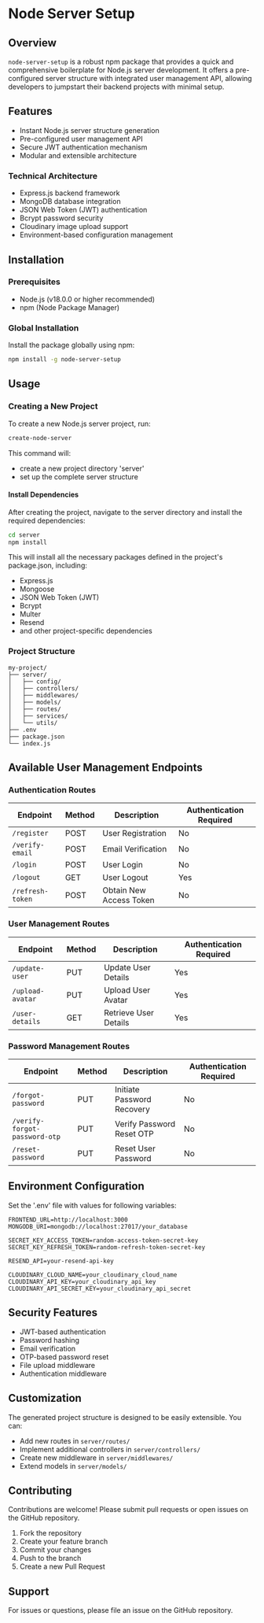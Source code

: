 # Node Server Setup

## Overview

`node-server-setup` is a robust npm package that provides a quick and comprehensive boilerplate for Node.js server development. It offers a pre-configured server structure with integrated user management API, allowing developers to jumpstart their backend projects with minimal setup.

## Features

- Instant Node.js server structure generation
- Pre-configured user management API 
- Secure JWT authentication mechanism
- Modular and extensible architecture

### Technical Architecture
- Express.js backend framework
- MongoDB database integration
- JSON Web Token (JWT) authentication
- Bcrypt password security
- Cloudinary image upload support
- Environment-based configuration management


## Installation

### Prerequisites

- Node.js (v18.0.0 or higher recommended)
- npm (Node Package Manager)

### Global Installation
Install the package globally using npm:

```bash
npm install -g node-server-setup
```

## Usage

### Creating a New Project

To create a new Node.js server project, run:

```bash
create-node-server
```

This command will:
- create a new project directory 'server'
- set up the complete server structure

#### Install Dependencies

After creating the project, navigate to the server directory and install the required dependencies:

```bash
cd server
npm install
```

This will install all the necessary packages defined in the project's package.json, including:

- Express.js
- Mongoose
- JSON Web Token (JWT)
- Bcrypt
- Multer
- Resend
- and other project-specific dependencies

### Project Structure

```
my-project/
├── server/
│   ├── config/
│   ├── controllers/
│   ├── middlewares/
│   ├── models/
│   ├── routes/
│   ├── services/
│   └── utils/
├── .env
├── package.json
└── index.js
```

## Available User Management Endpoints

### Authentication Routes

| Endpoint                   | Method | Description                    | Authentication Required |
|----------------------------|--------|--------------------------------|-------------------------|
| `/register`                | POST   | User Registration              | No                      |
| `/verify-email`            | POST   | Email Verification             | No                      |
| `/login`                   | POST   | User Login                     | No                      |
| `/logout`                  | GET    | User Logout                    | Yes                     |
| `/refresh-token`           | POST   | Obtain New Access Token        | No                      |

### User Management Routes

| Endpoint                   | Method | Description                    | Authentication Required |
|----------------------------|--------|--------------------------------|-------------------------|
| `/update-user`             | PUT    | Update User Details            | Yes                     |
| `/upload-avatar`           | PUT    | Upload User Avatar             | Yes                     |
| `/user-details`            | GET    | Retrieve User Details          | Yes                     |

### Password Management Routes

| Endpoint                   | Method | Description                    | Authentication Required |
|----------------------------|--------|--------------------------------|-------------------------|
| `/forgot-password`         | PUT    | Initiate Password Recovery     | No                      |
| `/verify-forgot-password-otp` | PUT | Verify Password Reset OTP      | No                      |
| `/reset-password`          | PUT    | Reset User Password            | No                      |

## Environment Configuration

Set the '.env' file with values for following variables:

```
FRONTEND_URL=http://localhost:3000
MONGODB_URI=mongodb://localhost:27017/your_database

SECRET_KEY_ACCESS_TOKEN=random-access-token-secret-key
SECRET_KEY_REFRESH_TOKEN=random-refresh-token-secret-key

RESEND_API=your-resend-api-key

CLOUDINARY_CLOUD_NAME=your_cloudinary_cloud_name
CLOUDINARY_API_KEY=your_cloudinary_api_key
CLOUDINARY_API_SECRET_KEY=your_cloudinary_api_secret

```

## Security Features

- JWT-based authentication
- Password hashing
- Email verification
- OTP-based password reset
- File upload middleware
- Authentication middleware

## Customization

The generated project structure is designed to be easily extensible. You can:
- Add new routes in `server/routes/`
- Implement additional controllers in `server/controllers/`
- Create new middleware in `server/middlewares/`
- Extend models in `server/models/`

## Contributing

Contributions are welcome! Please submit pull requests or open issues on the GitHub repository.

1. Fork the repository
2. Create your feature branch
3. Commit your changes
4. Push to the branch
5. Create a new Pull Request

## Support

For issues or questions, please file an issue on the GitHub repository.